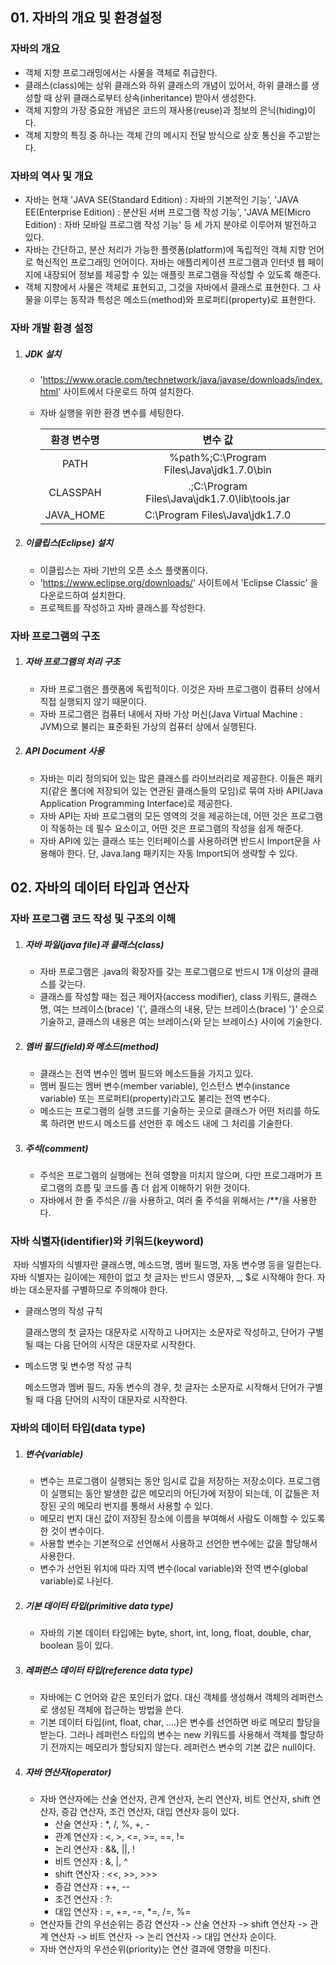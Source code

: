 ## 01. 자바의 개요 및 환경설정

### 자바의 개요

- 객체 지향 프로그래밍에서는 사물을 객체로 취급한다.
- 클래스(class)에는 상위 클래스와 하위 클래스의 개념이 있어서, 하위 클래스를 생성할 때 상위 클래스로부터 상속(inheritance) 받아서 생성한다.
- 객체 지향의 가장 중요한 개념은 코드의 재사용(reuse)과 정보의 은닉(hiding)이다.
- 객체 지향의 특징 중 하나는 객체 간의 메시지 전달 방식으로 상호 통신을 주고받는다.



### 자바의 역사 및 개요

- 자바는 현재 'JAVA SE(Standard Edition) : 자바의 기본적인 기능', 'JAVA EE(Enterprise Edition) : 분산된 서버 프로그램 작성 기능', 'JAVA ME(Micro Edition) : 자바 모바일 프로그램 작성 기능' 등 세 가지 분야로 이루어져 발전하고 있다.
- 자바는 간단하고, 분산 처리가 가능한 플랫폼(platform)에 독립적인 객체 지향 언어로 혁신적인 프로그래밍 언어이다. 자바는 애플리케이션 프로그램과 인터넷 웹 페이지에 내장되어 정보를 제공할 수 있는 애플릿 프로그램을 작성할 수 있도록 해준다.
- 객체 지향에서 사물은 객체로 표현되고, 그것을 자바에서 클래스로 표현한다. 그 사물을 이루는 동작과 특성은 메소드(method)와 프로퍼티(property)로 표현한다.



### 자바 개발 환경 설정

1. ##### JDK 설치

   - 'https://www.oracle.com/technetwork/java/javase/downloads/index.html' 사이트에서 다운로드 하여 설치한다.

   - 자바 실행을 위한 환경 변수를 세팅한다.

     | 환경 변수명 |                    변수 값                     |
     | :---------: | :--------------------------------------------: |
     |    PATH     |   %path%;C:\Program Files\Java\jdk1.7.0\bin    |
     |  CLASSPAH   | .;C:\Program Files\Java\jdk1.7.0\lib\tools.jar |
     |  JAVA_HOME  |         C:\Program Files\Java\jdk1.7.0         |

2. ##### 이클립스(Eclipse) 설치

   - 이클립스는 자바 기반의 오픈 소스 플랫폼이다.
   - 'https://www.eclipse.org/downloads/' 사이트에서 'Eclipse Classic' 을 다운로드하여 설치한다.
   - 프로젝트를 작성하고 자바 클래스를 작성한다.



### 자바 프로그램의 구조

1. ##### 자바 프로그램의 처리 구조

   - 자바 프로그램은 플랫폼에 독립적이다. 이것은 자바 프로그램이 컴퓨터 상에서 직접 실행되지 않기 때문이다.
   - 자바 프로그램은 컴퓨터 내에서 자바 가상 머신(Java Virtual Machine : JVM)으로 불리는 표준화된 가상의 컴퓨터 상에서 실행된다.

2. ##### API Document 사용

   - 자바는 미리 정의되어 있는 많은 클래스를 라이브러리로 제공한다. 이들은 패키지(같은 폴더에 저장되어 있는 연관된 클래스들의 모임)로 묶여 자바 API(Java Application Programming Interface)로 제공한다.
   - 자바 API는 자바 프로그램의 모든 영역의 것을 제공하는데, 어떤 것은 프로그램이 작동하는 데 필수 요소이고, 어떤 것은 프로그램의 작성을 쉽게 해준다.
   - 자바 API에 있는 클래스 또는 인터페이스를 사용하려면 반드시 Import문을 사용해야 한다. 단, Java.lang 패키지는 자동 Import되어 생략할 수 있다.





## 02. 자바의 데이터 타입과 연산자

### 자바 프로그램 코드 작성 및 구조의 이해

1. ##### 자바 파일(java file)과 클래스(class)

   - 자바 프로그램은 .java의 확장자를 갖는 프로그램으로 반드시 1개 이상의 클래스를 갖는다.
   - 클래스를 작성할 때는 접근 제어자(access modifier), class 키워드, 클래스명, 여는 브레이스(brace) '{', 클래스의 내용, 닫는 브레이스(brace) '}' 순으로 기술하고, 클래스의 내용은 여는 브레이스{와 닫는 브레이스} 사이에 기술한다.

2. ##### 멤버 필드(field)와 메소드(method)

   - 클래스는 전역 변수인 멤버 필드와 메소드들을 가지고 있다.
   - 멤버 필드는 멤버 변수(member variable), 인스턴스 변수(instance variable) 또는 프로퍼티(property)라고도 불리는 전역 변수다.
   - 메소드는 프로그램의 실행 코드를 기술하는 곳으로 클래스가 어떤 처리를 하도록 하려면 반드시 메소드를 선언한 후 메소드 내에 그 처리를 기술한다.

3. ##### 주석(comment)

   - 주석은 프로그램의 실행에는 전혀 영향을 미치지 않으며, 다만 프로그래머가 프로그램의 흐름 및 코드를 좀 더 쉽게 이해하기 위한 것이다.
   - 자바에서 한 줄 주석은 //을 사용하고, 여러 줄 주석을 위해서는 /**/을 사용한다.



### 자바 식별자(identifier)와 키워드(keyword)

​	자바 식별자의 식별자란 클래스명, 메소드명, 멤버 필드명, 자동 변수명 등을 일컫는다. 자바 식별자는 길이에는 	제한이 없고 첫 글자는 반드시 영문자, _, $로 시작해야 한다. 자바는 대소문자를 구별하므로 주의해야 한다.

- 클래스명의 작성 규칙

  클래스명의 첫 글자는 대문자로 시작하고 나머지는 소문자로 작성하고, 단어가 구별될 때는 다음 단어의 시작은 대문자로 시작한다.

- 메소드명 및 변수명 작성 규칙

  메소드명과 멤버 필드, 자동 변수의 경우, 첫 글자는 소문자로 시작해서 단어가 구별될 때 다음 단어의 시작이 대문자로 시작한다.



### 자바의 데이터 타입(data type)

1. ##### 변수(variable)

   - 변수는 프로그램이 실행되는 동안 임시로 값을 저장하는 저장소이다. 프로그램이 실행되는 동안 발생한 값은 메모리의 어딘가에 저장이 되는데, 이 값들은 저장된 곳의 메모리 번지를 통해서 사용할 수 있다.
   - 메모리 번지 대신 값이 저장된 장소에 이름을 부여해서 사람도 이해할 수 있도록 한 것이 변수이다.
   - 사용할 변수는 기본적으로 선언해서 사용하고 선언한 변수에는 값을 할당해서 사용한다.
   - 변수가 선언된 위치에 따라 지역 변수(local variable)와 전역 변수(global variable)로 나뉜다.

2. ##### 기본 데이터 타입(primitive data type)

   - 자바의 기본 데이터 타입에는 byte, short, int, long, float, double, char, boolean 등이 있다.

3. ##### 레퍼런스 데이터 타입(reference data type)

   - 자바에는 C 언어와 같은 포인터가 없다. 대신 객체를 생성해서 객체의 레퍼런스로 생성된 객체에 접근하는 방법을 쓴다.
   - 기본 데이터 타입(int, float, char, ....)은 변수를 선언하면 바로 메모리 할당을 받는다. 그러나 레퍼런스 타입의 변수는 new 키워드를 사용해서 객체를 할당하기 전까지는 메모리가 할당되지 않는다. 레퍼런스 변수의 기본 값은 null이다.

4. ##### 자바 연산자(operator)

   - 자바 연산자에는 산술 연산자, 관계 연산자, 논리 연산자, 비트 연산자, shift 연산자, 증감 연산자, 조건 연산자, 대입 연산자 등이 있다.
     - 산술 연산자 : *, /, %, +, -
     - 관계 연산자 : <, >, <=, >=, ==, !=
     - 논리 연산자 : &&, ||, !
     - 비트 연산자 : &, |, ^
     - shift 연산자 : <<, >>, >>>
     - 증감 연산자 : ++, --
     - 조건 연산자 : ?:
     - 대입 연산자 : =, +=, -=, *=, /=, %=
   - 연산자들 간의 우선순위는 증감 연산자 -> 산술 연산자 -> shift 연산자 -> 관계 연산자 -> 비트 연산자 -> 논리 연산자 -> 대입 연산자 순이다.
   - 자바 연산자의 우선순위(priority)는 연산 결과에 영향을 미친다.